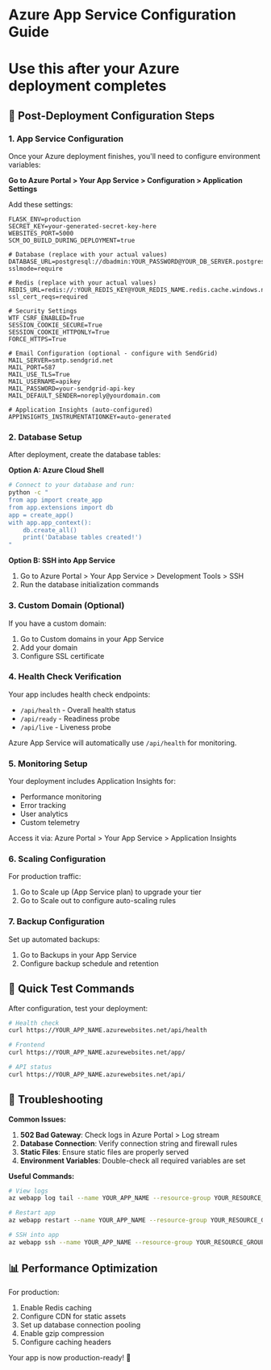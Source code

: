 # Azure App Service Configuration Guide
# Use this after your Azure deployment completes

## 🎯 Post-Deployment Configuration Steps

### 1. App Service Configuration
Once your Azure deployment finishes, you'll need to configure environment variables:

**Go to Azure Portal > Your App Service > Configuration > Application Settings**

Add these settings:

```
FLASK_ENV=production
SECRET_KEY=your-generated-secret-key-here
WEBSITES_PORT=5000
SCM_DO_BUILD_DURING_DEPLOYMENT=true

# Database (replace with your actual values)
DATABASE_URL=postgresql://dbadmin:YOUR_PASSWORD@YOUR_DB_SERVER.postgres.database.azure.com:5432/whitelabel_chat?sslmode=require

# Redis (replace with your actual values)  
REDIS_URL=redis://:YOUR_REDIS_KEY@YOUR_REDIS_NAME.redis.cache.windows.net:6380/0?ssl_cert_reqs=required

# Security Settings
WTF_CSRF_ENABLED=True
SESSION_COOKIE_SECURE=True
SESSION_COOKIE_HTTPONLY=True
FORCE_HTTPS=True

# Email Configuration (optional - configure with SendGrid)
MAIL_SERVER=smtp.sendgrid.net
MAIL_PORT=587
MAIL_USE_TLS=True
MAIL_USERNAME=apikey
MAIL_PASSWORD=your-sendgrid-api-key
MAIL_DEFAULT_SENDER=noreply@yourdomain.com

# Application Insights (auto-configured)
APPINSIGHTS_INSTRUMENTATIONKEY=auto-generated
```

### 2. Database Setup
After deployment, create the database tables:

**Option A: Azure Cloud Shell**
```bash
# Connect to your database and run:
python -c "
from app import create_app
from app.extensions import db
app = create_app()
with app.app_context():
    db.create_all()
    print('Database tables created!')
"
```

**Option B: SSH into App Service**
1. Go to Azure Portal > Your App Service > Development Tools > SSH
2. Run the database initialization commands

### 3. Custom Domain (Optional)
If you have a custom domain:
1. Go to Custom domains in your App Service
2. Add your domain
3. Configure SSL certificate

### 4. Health Check Verification
Your app includes health check endpoints:
- `/api/health` - Overall health status
- `/api/ready` - Readiness probe
- `/api/live` - Liveness probe

Azure App Service will automatically use `/api/health` for monitoring.

### 5. Monitoring Setup
Your deployment includes Application Insights for:
- Performance monitoring
- Error tracking
- User analytics
- Custom telemetry

Access it via: Azure Portal > Your App Service > Application Insights

### 6. Scaling Configuration
For production traffic:
1. Go to Scale up (App Service plan) to upgrade your tier
2. Go to Scale out to configure auto-scaling rules

### 7. Backup Configuration
Set up automated backups:
1. Go to Backups in your App Service
2. Configure backup schedule and retention

## 🚀 Quick Test Commands

After configuration, test your deployment:

```bash
# Health check
curl https://YOUR_APP_NAME.azurewebsites.net/api/health

# Frontend
curl https://YOUR_APP_NAME.azurewebsites.net/app/

# API status
curl https://YOUR_APP_NAME.azurewebsites.net/api/
```

## 🔧 Troubleshooting

**Common Issues:**

1. **502 Bad Gateway**: Check logs in Azure Portal > Log stream
2. **Database Connection**: Verify connection string and firewall rules
3. **Static Files**: Ensure static files are properly served
4. **Environment Variables**: Double-check all required variables are set

**Useful Commands:**
```bash
# View logs
az webapp log tail --name YOUR_APP_NAME --resource-group YOUR_RESOURCE_GROUP

# Restart app
az webapp restart --name YOUR_APP_NAME --resource-group YOUR_RESOURCE_GROUP

# SSH into app
az webapp ssh --name YOUR_APP_NAME --resource-group YOUR_RESOURCE_GROUP
```

## 📊 Performance Optimization

For production:
1. Enable Redis caching
2. Configure CDN for static assets
3. Set up database connection pooling
4. Enable gzip compression
5. Configure caching headers

Your app is now production-ready! 🎉
